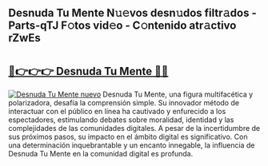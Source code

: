 ## Desnuda Tu Mente N𝚞𝚎vos desn𝚞dos filtr𝚊dos - Parts-qTJ F𝚘tos vid𝚎o - C𝚘ntenido atr𝚊ctivo rZwEs

# <h2><a href="http://mb2qyz4.tromn.icu/?c=Desnuda+Tu+Mente">🔗👉👉👉 Desnuda Tu Mente 🔗🔗</a></h2>

[![Desnuda Tu Mente nuevo](https://i.imgur.com/pEAQMta.gif)](http://mb2qyz4.tromn.icu/?c=Desnuda+Tu+Mente)
Desnuda Tu Mente, una figura multifacética y polarizadora, desafía la comprensión simple. Su innovador método de interactuar con el público en línea ha cautivado y enfurecido a los espectadores, estimulando debates sobre moralidad, identidad y las complejidades de las comunidades digitales. A pesar de la incertidumbre de sus próximos pasos, su impacto en el ámbito digital es significativo. Con una determinación inquebrantable y un encanto innegable, la influencia de Desnuda Tu Mente en la comunidad digital es profunda.
